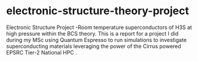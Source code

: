 # electronic-structure-theory-project
Electronic Structure Project -Room temperature superconductors of H3S at high pressure within the BCS theory.
This is a report for a project I did during my MSc using Quantum Espresso to run simulations to investigate 
superconducting materials leveraging the power of the Cirrus powered EPSRC Tier-2 National HPC .

